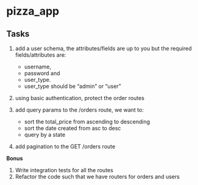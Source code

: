 # pizza_app

## Tasks
1. add a user schema, the attributes/fields are up to you but the required fields/attributes are:
    - username,
    - password and
    - user_type.
    - user_type should be “admin” or “user”
  
2. using basic authentication, protect the order routes

3. add query params to the /orders route, we want to:
    - sort the total_price from ascending to descending
    - sort the date created from asc to desc
    - query by a state
    
4. add pagination to the GET /orders route

**Bonus**
1. Write integration tests for all the routes
2. Refactor the code such that we have routers for orders and users
